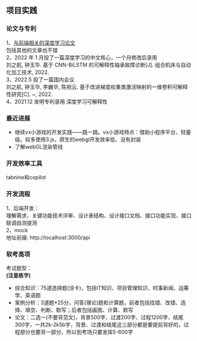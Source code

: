## 项目实践

### 论文与专利

1、[与前端相关的深度学习论文](https://herasu.github.io/2019/10/30/%E4%B8%80%E7%A7%8D%E5%BF%AB%E9%80%9F%E3%80%81%E4%B8%8D%E5%8C%BA%E5%88%86%E6%A0%BC%E5%BC%8F%E7%9A%84%E6%A3%80%E6%B5%8B%E6%81%B6%E6%84%8FWeb%E5%86%85%E5%AE%B9%E7%9A%84%E6%B7%B1%E5%BA%A6%E5%AD%A6%E4%B9%A0%E6%96%B9%E6%B3%95/)  
包括其他的文章也不错  
2、2022 年 1 月投了一篇深度学习的中文核心，一个月修改后录用  
刘之航, 钟玉华. 基于 CNN-BiLSTM 的可解释性轴承故障诊断[J]. 组合机床与自动化加工技术, 2022.  
3、2022.5 投了一篇国内会议  
刘之航, 钟玉华, 李巍华, 陈祝云. 基于改进梯度权重类激活映射的一维卷积可解释性研究[C]. ~, 2022.  
4、2021.12 发明专利录用 深度学习可解释性

### 最近进展

<ul>
  <!-- <li>6.10字節三面 面試官是Vue-element-admin作者</li> -->
  <!-- <li>6.13短暫地看了pro git；開始Vue3+Koa的後台管理系統開發</li> -->
  <!-- <li>抽時間做一個tf.js的CNN demo</li> -->
  <!-- <li>Fiber</li> 
  <li>hooks + composition</li>
  <li>Vue3 + vite</li>
  <li>webpack</li>
  <li>node项目</li>
  <li>miniApp + show + dev</li> -->
  <li>继续vx小游戏的开发实践——跳一跳。vx小游戏特点：借助小程序平台、轻量级。较多使用3.js，原生的webgl开发效率低、没有封装</li>
  <li>了解webGL渲染管线</li>
</ul>
    
### 开发效率工具
tabnine和copilot
  
### 开发流程  
1、后端开发：   
理解需求、关键功能技术评审、设计表结构、设计接口文档、接口功能实现、接口联调自测提测  
2、mock  
地址前缀: http://localhost:3000/api

### 软考高项

考试题型：  
<b>(注意练字)</b>

<ul>
  <li>综合知识：75道选择题(涂卡)，包括IT知识、项目管理知识、时事新闻、运筹学、英语题</li> 
  <li>案例分析：3道题*25分，问答(理论)题和计算题，前者包括找错、改错、选择、填空、判断、默写；后者包括画图、计算、默写</li>
  <li>论文：二选一(不要背范文)，背景500字、过渡200字、过程1200字、结尾300字，一共2k-2k5b字，背景、过渡和结尾这三部分都是要提前背好的，过程部分也要背一部分，所以到考场只要发挥5-600字</li>
</ul>

<!-- 4.28 第一章 信息化与信息系统 -->
